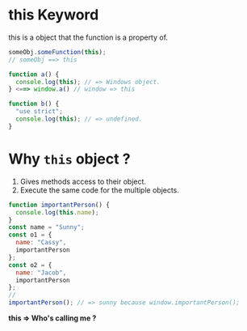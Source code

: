 # this Keyword

this is a object that the function is a property of.

```js
someObj.someFunction(this);
// someObj ==> this
```

```js
function a() {
  console.log(this); // => Windows object.
} <==> window.a() // window => this
```

```js
function b() {
  "use strict";
  console.log(this); // => undefined.
}
```

# Why `this` object ?

1. Gives methods access to their object.
2. Execute the same code for the multiple objects.

```js
function importantPerson() {
  console.log(this.name);
}
const name = "Sunny";
const o1 = {
  name: "Cassy",
  importantPerson
};
const o2 = {
  name: "Jacob",
  importantPerson
};
//
importantPerson(); // => sunny because window.importantPerson();
```

**this => Who's calling me ?**
